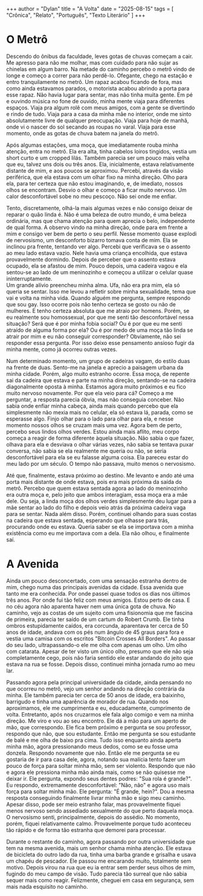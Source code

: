 +++
author = "Dylan"
title = "A Volta"
date = "2025-08-15"
tags = [
    "Crônica", "Relato", "Português", "Texto Literário"
]
+++


# O Metrô

Descendo do ônibus da faculdade, leves gotas de chuvas começam a cair. Me apresso para não me molhar, mas com cuidado para não sujar as chinelas em
algum barro. Na metade do caminho percebo o metrô vindo de longe e começo a correr para não perdê-lo. 
Ofegante, chego na estação e entro tranquilamente no metrô. Um rapaz acabou ficando de fora, mas como ainda estavamos parados, o motorista acabou
abrindo a porta para esse rapaz. Não havia lugar para sentar, mas não tinha muita gente. Em pé e ouvindo música no fone de ouvido, minha mente viaja para 
diferentes espaços. Viaja pra algum rolê com meus amigos, com a gente se divertindo e rindo de tudo. Viaja para a casa da minha mãe no interior,
onde me sinto absolutamente livre de qualquer preocupação. Viaja para hoje de manhã, onde vi o nascer do sol secando as roupas no varal.
Viaja para esse momento, onde as gotas de chuva batem na janela do metrô.

Após algumas estações, uma moça, que imediatamente rouba minha atenção, entra no metrô. Ela era alta, tinha cabelos loiros tingidos, vestia um short curto e um
cropped lilás. Também parecia ser um pouco mais velha que eu, talvez uns dois ou três anos. Ela, inicialmente, estava relativamente distante de mim, e aos poucos
se aproximou. Percebi, através da visão periférica, que ela estava com um olhar fixo na minha direção. Olho para ela, para ter certeza que não estou imaginando,
e, de imediato, nossos olhos se encontram. Desvio o olhar e começo a ficar muito nervoso. Um calor desconfortável sobe no meu pescoço. Não sei onde me enfiar.

Tento, discretamente, olhá-la mais algumas vezes e não consigo deixar de reparar o quão linda é. Não é uma beleza de outro mundo, é uma beleza
ordinária, mas que chama atenção para quem aprecia o belo, independente de qual forma. A observo vindo na minha direção, onde para em frente a mim e consigo
ver bem de perto o seu perfil. Nesse momento quase explodi de nervosismo, um desconforto bizarro tomava conta de mim.
Ela se inclinou pra frente, tentando ver algo. Percebi que verificava se o assento ao meu lado estava vazio.
Nele havia uma criança encolhida, que estava provavelmente dormindo. Depois de perceber que o assento estava ocupado, ela se afastou de mim.
Pouco depois, uma cadeira vagou e ela sentou-se ao lado de um meninozinho e começou a utilizar o celular quase ininterruptamente.  
Um grande alívio preencheu minha alma. Ufa, não era pra mim, ela só queria se sentar. Isso me levou a refletir sobre minha sexualidade, tema que vai e volta na
minha vida. Quando alguém me pergunta, sempre respondo que sou gay. Isso ocorre pois não tenho certeza se gosto ou não de mulheres.
E tenho certeza absoluta que me atraio por homens. Porém, se eu realmente sou homossexual, por que me senti tão desconfortável nessa situação?
Será que é por minha fobia social? Ou é por que eu me senti atraído de alguma forma por ela?
Ou é por medo de uma moça tão linda se atrair por mim e eu não conseguir corresponder? Obviamente, não sei responder essa pergunta.
Por isso deixo esse pensamento ansioso fugir da minha mente, como já ocorreu outras vezes. 

Num determinado momento, um grupo de cadeiras vagam, do estilo duas na frente de duas. Sento-me na janela e aprecio a paisagem urbana da minha cidade.
Porém, algo muito estranho ocorre. Essa moça, de repente sai da cadeira que estava e parte na minha direção, sentando-se na cadeira diagonalmente oposta à minha.
Estamos agora muito próximos e eu fico muito nervoso novamente. Por que ela veio para cá? Começo
a me perguntar, a resposta parecia óbvia, mas não conseguia conceber. Não sabia onde enfiar minha cabeça, ainda mais quando percebo que ela simplesmente
não mexia mais no celular, ela só estava lá, parada, como se esperasse algo. Finjo olhar para o lado para olhar para ela, e nesse momento nossos
olhos se cruzam mais uma vez. Agora bem de perto, percebo seus lindos olhos verdes.
Estou ainda mais aflito, meu corpo começa a reagir de forma diferente àquela situação. Não sabia o que fazer, olhava para ela e desviava o olhar várias vezes,
não sabia se tentava puxar conversa, não sabia se ela realmente me queria ou não, se seria desconfortável para ela se eu falasse alguma coisa.
Ela pareceu estar do meu lado por um século. O tempo não passava, muito menos o nervosismo.

Até que, finalmente, estava próximo ao destino. Me levanto e ando até uma porta mais distante de onde estava, pois era mais próxima da saída do metrô.
Percebo que quem estava sentada agora ao lado do meninozinho era outra moça e, pelo jeito que ambos interagiam, essa moça era a mãe dele.
Ou seja, a linda moça dos olhos verdes simplesmente deu lugar para a mãe sentar ao lado do filho e depois veio atrás da próxima cadeira vaga para se sentar.
Nada além disso. Porém, continuei olhando para suas costas na cadeira que estava sentada, esperando que olhasse para trás, procurando onde eu estava.
Queria saber se ela se importava com a minha existência como eu me importava com a dela. 
Ela não olhou, e finalmente saí.

# A Avenida

Ainda um pouco desconcertado, com uma sensação estranha dentro de mim, chego numa das principais avenidas da cidade. Essa avenida que tanto me era conhecida.
Por onde passei quase todos os dias nos últimos três anos. Por onde fui tão feliz com meus amigos. Estou perto de casa.
E no céu agora não aparenta haver nem uma única gota de chuva.
No caminho, vejo as costas de um sujeito com uma fisionomia que me fascina de primeira, parecia ter saído de um cartum do Robert Crumb.
Ele tinha ombros estupidamente caídos, era corcunda, aparentava ter cerca de 50 anos de idade, andava com os pés num ângulo de 45 graus para fora e vestia
uma camisa com os escritos "Bitcoin Crosses All Borders". Ao passar do seu lado, ultrapassando-o ele me olha com apenas um olho.
Um olho com catarata. Apesar de ter visto um único olho, presumo que ele não seja completamente cego,
pois não faria sentido ele estar andando do jeito que estava na rua se fosse. 
Depois disso, continuei minha jornada rumo ao meu lar. 

Passando agora pela principal universidade da cidade, ainda pensando no que ocorreu no metrô, vejo um senhor andando na direção contrária da minha.
Ele também parecia ter cerca de 50 anos de idade, era baixinho, barrigudo e tinha uma aparência de morador de rua. Quando nos aproximamos, ele me cumprimenta e eu, 
educadamente, cumprimento de volta. Entretanto, após nos cruzarmos ele fala algo comigo e vem na minha direção. Me viro e vou ao seu encontro.
Ele dá a mão para um aperto de mão, que correspondo. Ele fica bem próximo e pergunta se sou professor, respondo que não, que sou estudante.
Então me pergunta se sou estudante de balé e me olha de baixo pra cima. Tudo isso enquanto ainda aperta minha mão, agora pressionando meus dedos,
como se eu fosse uma donzela. 
Respondo novamente que não. Então ele me pergunta se eu gostaria de ir para casa dele, agora, notando sua malícia tento fazer um pouco de força para soltar minha mão, 
sem ser violento. Respondo que não e agora ele pressiona minha mão ainda mais, como se não quisesse me deixar ir. 
Ele pergunta, expondo seus dentes podres: "Sua rola é grande?". Eu respondo, extremamente desconfortável: "Não, não" e agora uso mais força para soltar minha mão.
Ele pergunta: "É grande, hein?". Dou a mesma resposta conseguindo finalmente livrar minha mão e sigo meu caminho. 
Apesar disso, pode ser meio estranho falar, mas provavelmente fiquei menos nervoso sendo assediado sexualmente do que perto daquela moça.
O nervosismo senti, principalmente, depois do assédio. No momento, porém, fiquei relativamente calmo. Provavelmente porque tudo aconteceu tão rápido e de forma
tão estranha que demorei para processar. 

Durante o restante do caminho, agora passando por outra universidade que tem na mesma avenida, mais um senhor chama minha atenção.
Ele estava de bicicleta do outro lado da rua, tinha uma barba grande e grisalha e usava um chapéu de pescador. Ele passou me encarando muito, totalmente sem motivo.
Depois virou na rua que eu ia entrar sem perder seus olhos de mim, fugindo do meu campo de visão. Tudo parecia tão surreal que não sabia sequer mais como reagir.
Felizmente, cheguei em casa em segurança, sem mais nada esquisito no caminho.

